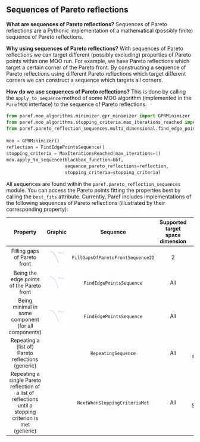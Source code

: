 ## Sequences of Pareto reflections

**What are sequences of Pareto reflections?**
Sequences of Pareto reflections are a Pythonic implementation of a mathematical (possibly finite) sequence
of Pareto reflections.

**Why using sequences of Pareto reflections?**
With sequences of Pareto reflections we can target different (possibly excluding) properties of Pareto points
within one MOO run. For example, we have Pareto reflections which target a certain corner of the Pareto front.
By constructing a sequence of Pareto reflections using different Pareto reflections which target different corners
we can construct a sequence which targets all corners.

**How do we use sequences of Pareto reflections?**
This is done by calling the ``apply_to_sequence`` method of some MOO algorithm (implemented in the ``ParefMOO``
interface)
to the sequence of Pareto reflections.

```python
from paref.moo_algorithms.minimizer.gpr_minimizer import GPRMinimizer
from paref.moo_algorithms.stopping_criteria.max_iterations_reached import MaxIterationsReached
from paref.pareto_reflection_sequences.multi_dimensional.find_edge_points_sequence import FindEdgePointsSequence

moo = GPRMinimizer()
reflection = FindEdgePointsSequence()
stopping_criteria = MaxIterationsReached(max_iterations=1)
moo.apply_to_sequence(blackbox_function=bbf,
                      sequence_pareto_reflections=reflection,
                      stopping_criteria=stopping_criteria)
```

All sequences are found within the ``paref.pareto_reflection_sequences`` module.
You can access the Pareto points fitting the properties best by calling the ``best_fits`` attribute.
Currently, Paref includes implementations of the following sequences of Pareto reflections
(illustrated by their corresponding property):

|                                                 Property                                                  |                                     Graphic                                     |              Sequence               | Supported target space dimension |       Note       |
|:---------------------------------------------------------------------------------------------------------:|:-------------------------------------------------------------------------------:|:-----------------------------------:|:--------------------------------:|:----------------:|
|                                       Filling gaps of Pareto front                                        | ![Fill Gaps](../graphics/plots/reflections/FillGapsOfParetoFrontSequence2D.svg) | ``FillGapsOfParetoFrontSequence2D`` |                2                 |                  |
|                                 Being the edge points of the Pareto front                                 |    ![Edge Points](../graphics/plots/reflections/FindEdgePointsSequence.svg)     |     ``FindEdgePointsSequence``      |               All                |                  |
|                           Being minimal in some component (for all components)                            |  ![1 Pareto Points](../graphics/plots/reflections/FindEdgePointsSequence.svg)   |     ``FindEdgePointsSequence``      |               All                |                  |
|                            Repeating a (list of) Pareto reflections (generic)                             |                                                                                 |        ``RepeatingSequence``        |               All                | Generic sequence |
| Repeating a single Pareto reflection of a list of reflections until a stopping criterion is met (generic) |                                                                                 |   ``NextWhenStoppingCriteriaMet``   |               All                | Generic Sequence |

